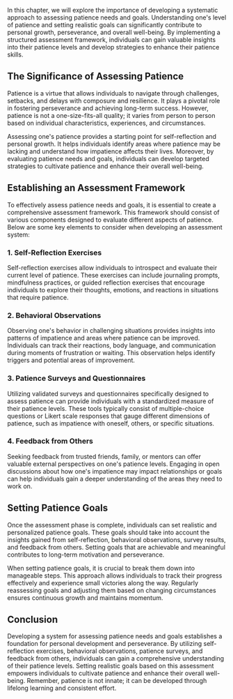 
In this chapter, we will explore the importance of developing a systematic approach to assessing patience needs and goals. Understanding one's level of patience and setting realistic goals can significantly contribute to personal growth, perseverance, and overall well-being. By implementing a structured assessment framework, individuals can gain valuable insights into their patience levels and develop strategies to enhance their patience skills.

The Significance of Assessing Patience
--------------------------------------

Patience is a virtue that allows individuals to navigate through challenges, setbacks, and delays with composure and resilience. It plays a pivotal role in fostering perseverance and achieving long-term success. However, patience is not a one-size-fits-all quality; it varies from person to person based on individual characteristics, experiences, and circumstances.

Assessing one's patience provides a starting point for self-reflection and personal growth. It helps individuals identify areas where patience may be lacking and understand how impatience affects their lives. Moreover, by evaluating patience needs and goals, individuals can develop targeted strategies to cultivate patience and enhance their overall well-being.

Establishing an Assessment Framework
------------------------------------

To effectively assess patience needs and goals, it is essential to create a comprehensive assessment framework. This framework should consist of various components designed to evaluate different aspects of patience. Below are some key elements to consider when developing an assessment system:

### 1. Self-Reflection Exercises

Self-reflection exercises allow individuals to introspect and evaluate their current level of patience. These exercises can include journaling prompts, mindfulness practices, or guided reflection exercises that encourage individuals to explore their thoughts, emotions, and reactions in situations that require patience.

### 2. Behavioral Observations

Observing one's behavior in challenging situations provides insights into patterns of impatience and areas where patience can be improved. Individuals can track their reactions, body language, and communication during moments of frustration or waiting. This observation helps identify triggers and potential areas of improvement.

### 3. Patience Surveys and Questionnaires

Utilizing validated surveys and questionnaires specifically designed to assess patience can provide individuals with a standardized measure of their patience levels. These tools typically consist of multiple-choice questions or Likert scale responses that gauge different dimensions of patience, such as impatience with oneself, others, or specific situations.

### 4. Feedback from Others

Seeking feedback from trusted friends, family, or mentors can offer valuable external perspectives on one's patience levels. Engaging in open discussions about how one's impatience may impact relationships or goals can help individuals gain a deeper understanding of the areas they need to work on.

Setting Patience Goals
----------------------

Once the assessment phase is complete, individuals can set realistic and personalized patience goals. These goals should take into account the insights gained from self-reflection, behavioral observations, survey results, and feedback from others. Setting goals that are achievable and meaningful contributes to long-term motivation and perseverance.

When setting patience goals, it is crucial to break them down into manageable steps. This approach allows individuals to track their progress effectively and experience small victories along the way. Regularly reassessing goals and adjusting them based on changing circumstances ensures continuous growth and maintains momentum.

Conclusion
----------

Developing a system for assessing patience needs and goals establishes a foundation for personal development and perseverance. By utilizing self-reflection exercises, behavioral observations, patience surveys, and feedback from others, individuals can gain a comprehensive understanding of their patience levels. Setting realistic goals based on this assessment empowers individuals to cultivate patience and enhance their overall well-being. Remember, patience is not innate; it can be developed through lifelong learning and consistent effort.
